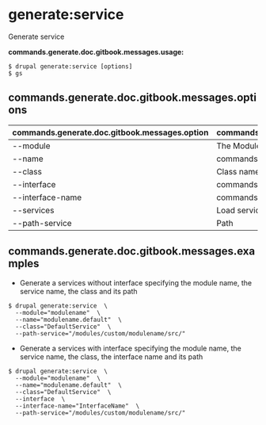 # generate:service
Generate service

**commands.generate.doc.gitbook.messages.usage:**
```
$ drupal generate:service [options]
$ gs  
```

## commands.generate.doc.gitbook.messages.options
commands.generate.doc.gitbook.messages.option | commands.generate.doc.gitbook.messages.details
-------|-------------
--module | The Module name.
--name | commands.generate.service.options.name
--class | Class name
--interface | commands.common.service.options.interface
--interface-name | commands.common.service.options.interface-name
--services | Load services from the container.
--path-service | Path

## commands.generate.doc.gitbook.messages.examples
* Generate a services without interface specifying the module name, the service name, the class and its path
```
$ drupal generate:service  \
  --module="modulename"  \
  --name="modulename.default"  \
  --class="DefaultService"  \
  --path-service="/modules/custom/modulename/src/"
```
* Generate a services with interface specifying the module name, the service name, the class, the interface name and its path
```
$ drupal generate:service  \
  --module="modulename"  \
  --name="modulename.default"  \
  --class="DefaultService"  \
  --interface  \
  --interface-name="InterfaceName"  \
  --path-service="/modules/custom/modulename/src/"

```
